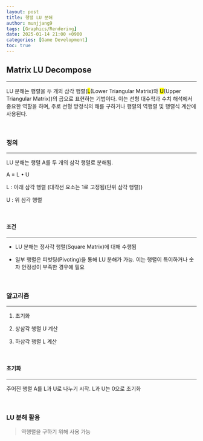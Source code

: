 ```yaml
---
layout: post
title: 행렬 LU 분해
author: munjjang9
tags: [Graphics/Rendering]
date: 2025-01-14 21:00 +0900
categories: [Game Development]
toc: true
---
```


## Matrix LU Decompose
---

LU 분해는 행렬을 두 개의 삼각 행렬(<mark>L</mark>(Lower Triangular Matrix)와 <mark>U</mark>(Upper Triangular Matrix))의 곱으로 표현하는 기법이다. 이는 선형 대수학과 수치 해석에서 중요한 역할을 하며, 주로 선형 방정식의 해를 구하거나 행렬의 역행렬 및 행렬식 계산에 사용된다.

<br>

### 정의
---
LU 분해는 행렬 A를 두 개의 삼각 행렬로 분해됨.

A = L • U

L : 아래 삼각 행렬 (대각선 요소는 1로 고정됨(단위 삼각 행렬))

U : 위 삼각 행렬

<br>

#### 조건
---
- LU 분해는 정사각 행렬(Square Matrix)에 대해 수행됨

- 일부 행렬은 피벗팅(Pivoting)을 통해 LU 분해가 가능. 이는 행렬이 특이하거나 숫자 안정성이 부족한 경우에 필요

<br>

### 알고리즘
---
1. 초기화

2. 상삼각 행렬 U 계산

3. 하삼각 행렬 L 계산

<br>

#### 초기화
---
주어진 행렬 A를 L과 U로 나누기 시작. L과 U는 0으로 초기화

<br>

### LU 분해 활용

> 역행렬을 구하기 위해 사용 가능

